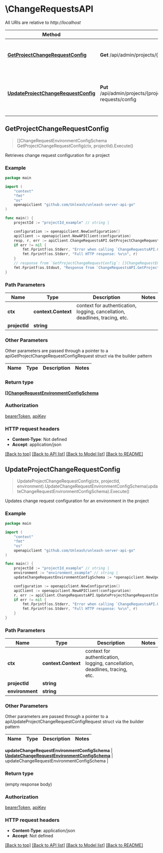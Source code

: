 # \ChangeRequestsAPI

All URIs are relative to *http://localhost*

Method | HTTP request | Description
------------- | ------------- | -------------
[**GetProjectChangeRequestConfig**](ChangeRequestsAPI.md#GetProjectChangeRequestConfig) | **Get** /api/admin/projects/{projectId}/change-requests/config | Retrieves change request configuration for a project
[**UpdateProjectChangeRequestConfig**](ChangeRequestsAPI.md#UpdateProjectChangeRequestConfig) | **Put** /api/admin/projects/{projectId}/environments/{environment}/change-requests/config | Updates change request configuration for an environment in the project



## GetProjectChangeRequestConfig

> []ChangeRequestEnvironmentConfigSchema GetProjectChangeRequestConfig(ctx, projectId).Execute()

Retrieves change request configuration for a project



### Example

```go
package main

import (
	"context"
	"fmt"
	"os"
	openapiclient "github.com/Unleash/unleash-server-api-go"
)

func main() {
	projectId := "projectId_example" // string | 

	configuration := openapiclient.NewConfiguration()
	apiClient := openapiclient.NewAPIClient(configuration)
	resp, r, err := apiClient.ChangeRequestsAPI.GetProjectChangeRequestConfig(context.Background(), projectId).Execute()
	if err != nil {
		fmt.Fprintf(os.Stderr, "Error when calling `ChangeRequestsAPI.GetProjectChangeRequestConfig``: %v\n", err)
		fmt.Fprintf(os.Stderr, "Full HTTP response: %v\n", r)
	}
	// response from `GetProjectChangeRequestConfig`: []ChangeRequestEnvironmentConfigSchema
	fmt.Fprintf(os.Stdout, "Response from `ChangeRequestsAPI.GetProjectChangeRequestConfig`: %v\n", resp)
}
```

### Path Parameters


Name | Type | Description  | Notes
------------- | ------------- | ------------- | -------------
**ctx** | **context.Context** | context for authentication, logging, cancellation, deadlines, tracing, etc.
**projectId** | **string** |  | 

### Other Parameters

Other parameters are passed through a pointer to a apiGetProjectChangeRequestConfigRequest struct via the builder pattern


Name | Type | Description  | Notes
------------- | ------------- | ------------- | -------------


### Return type

[**[]ChangeRequestEnvironmentConfigSchema**](ChangeRequestEnvironmentConfigSchema.md)

### Authorization

[bearerToken](../README.md#bearerToken), [apiKey](../README.md#apiKey)

### HTTP request headers

- **Content-Type**: Not defined
- **Accept**: application/json

[[Back to top]](#) [[Back to API list]](../README.md#documentation-for-api-endpoints)
[[Back to Model list]](../README.md#documentation-for-models)
[[Back to README]](../README.md)


## UpdateProjectChangeRequestConfig

> UpdateProjectChangeRequestConfig(ctx, projectId, environment).UpdateChangeRequestEnvironmentConfigSchema(updateChangeRequestEnvironmentConfigSchema).Execute()

Updates change request configuration for an environment in the project



### Example

```go
package main

import (
	"context"
	"fmt"
	"os"
	openapiclient "github.com/Unleash/unleash-server-api-go"
)

func main() {
	projectId := "projectId_example" // string | 
	environment := "environment_example" // string | 
	updateChangeRequestEnvironmentConfigSchema := *openapiclient.NewUpdateChangeRequestEnvironmentConfigSchema(false) // UpdateChangeRequestEnvironmentConfigSchema | updateChangeRequestEnvironmentConfigSchema

	configuration := openapiclient.NewConfiguration()
	apiClient := openapiclient.NewAPIClient(configuration)
	r, err := apiClient.ChangeRequestsAPI.UpdateProjectChangeRequestConfig(context.Background(), projectId, environment).UpdateChangeRequestEnvironmentConfigSchema(updateChangeRequestEnvironmentConfigSchema).Execute()
	if err != nil {
		fmt.Fprintf(os.Stderr, "Error when calling `ChangeRequestsAPI.UpdateProjectChangeRequestConfig``: %v\n", err)
		fmt.Fprintf(os.Stderr, "Full HTTP response: %v\n", r)
	}
}
```

### Path Parameters


Name | Type | Description  | Notes
------------- | ------------- | ------------- | -------------
**ctx** | **context.Context** | context for authentication, logging, cancellation, deadlines, tracing, etc.
**projectId** | **string** |  | 
**environment** | **string** |  | 

### Other Parameters

Other parameters are passed through a pointer to a apiUpdateProjectChangeRequestConfigRequest struct via the builder pattern


Name | Type | Description  | Notes
------------- | ------------- | ------------- | -------------


 **updateChangeRequestEnvironmentConfigSchema** | [**UpdateChangeRequestEnvironmentConfigSchema**](UpdateChangeRequestEnvironmentConfigSchema.md) | updateChangeRequestEnvironmentConfigSchema | 

### Return type

 (empty response body)

### Authorization

[bearerToken](../README.md#bearerToken), [apiKey](../README.md#apiKey)

### HTTP request headers

- **Content-Type**: application/json
- **Accept**: Not defined

[[Back to top]](#) [[Back to API list]](../README.md#documentation-for-api-endpoints)
[[Back to Model list]](../README.md#documentation-for-models)
[[Back to README]](../README.md)

